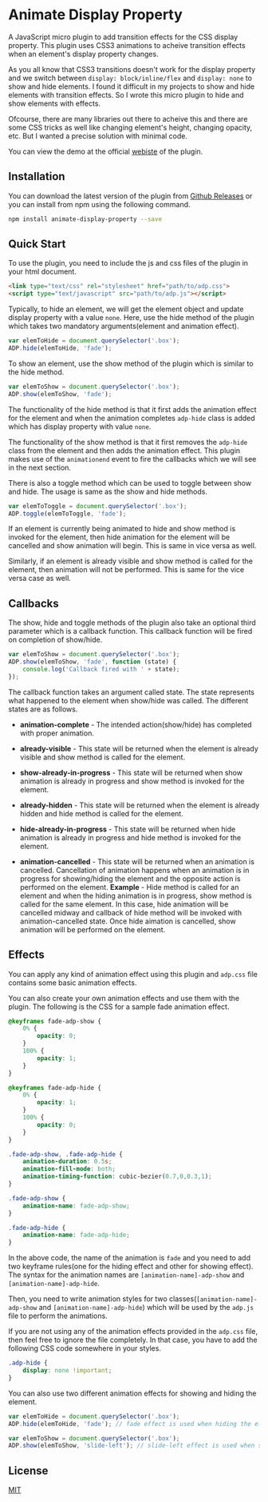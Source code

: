 # Animate Display Property
A JavaScript micro plugin to add transition effects for the CSS display property. This plugin uses CSS3 animations to acheive transition effects when an element's display property changes.

As you all know that CSS3 transitions doesn't work for the display property and we switch between `display: block/inline/flex` and `display: none` to show and hide elements. I found it difficult in my projects to show and hide elements with transition effects. So I wrote this micro plugin to hide and show elements with effects.

Ofcourse, there are many libraries out there to acheive this and there are some CSS tricks as well like changing element's height, changing opacity, etc. But I wanted a precise solution with minimal code.

You can view the demo at the official [webiste](https://bilalshareef.github.io/animate-display-property/) of the plugin.

## Installation

You can download the latest version of the plugin from [Github Releases](https://github.com/bilalshareef/animate-display-property/releases/latest) or you can install from npm using the following command.

```bash
npm install animate-display-property --save
```

## Quick Start

To use the plugin, you need to include the js and css files of the plugin in your html document.

```html
<link type="text/css" rel="stylesheet" href="path/to/adp.css">
<script type="text/javascript" src="path/to/adp.js"></script>
```

Typically, to hide an element, we will get the element object and update display property with a value `none`. Here, use the hide method of the plugin which takes two mandatory arguments(element and animation effect).

```js
var elemToHide = document.querySelector('.box');
ADP.hide(elemToHide, 'fade');
```

To show an element, use the show method of the plugin which is similar to the hide method.

```js
var elemToShow = document.querySelector('.box');
ADP.show(elemToShow, 'fade');
```

The functionality of the hide method is that it first adds the animation effect for the element and when the animation completes `adp-hide` class is added which has display property with value `none`.

The functionality of the show method is that it first removes the `adp-hide` class from the element and then adds the animation effect. This plugin makes use of the `animationend` event to fire the callbacks which we will see in the next section.

There is also a toggle method which can be used to toggle between show and hide. The usage is same as the show and hide methods.

```js
var elemToToggle = document.querySelector('.box');
ADP.toggle(elemToToggle, 'fade');
```

If an element is currently being animated to hide and show method is invoked for the element, then hide animation for the element will be cancelled and show animation will begin. This is same in vice versa as well.

Similarly, if an element is already visible and show method is called for the element, then animation will not be performed. This is same for the vice versa case as well.

## Callbacks

The show, hide and toggle methods of the plugin also take an optional third parameter which is a callback function. This callback function will be fired on completion of show/hide.


```js
var elemToShow = document.querySelector('.box');
ADP.show(elemToShow, 'fade', function (state) {
    console.log('Callback fired with ' + state);
});
```

The callback function takes an argument called state. The state represents what happened to the element when show/hide was called. The different states are as follows.

* **animation-complete** - The intended action(show/hide) has completed with proper animation.

* **already-visible** - This state will be returned when the element is already visible and show method is called for the element.

* **show-already-in-progress** - This state will be returned when show animation is already in progress and show method is invoked for the element.

* **already-hidden** - This state will be returned when the element is already hidden and hide method is called for the element.

* **hide-already-in-progress** - This state will be returned when hide animation is already in progress and hide method is invoked for the element.

* **animation-cancelled** - This state will be returned when an animation is cancelled. Cancellation of animation happens when an animation is in progress for showing/hiding the element and the opposite action is performed on the element. **Example** - Hide method is called for an element and when the hiding animation is in progress, show method is called for the same element. In this case, hide animation will be cancelled midway and callback of hide method will be invoked with animation-cancelled state. Once hide aimation is cancelled, show animation will be performed on the element.

## Effects

You can apply any kind of animation effect using this plugin and `adp.css` file contains some basic animation effects.

You can also create your own animation effects and use them with the plugin. The following is the CSS for a sample fade animation effect.

```css
@keyframes fade-adp-show {
    0% {
        opacity: 0;
    }
    100% {
        opacity: 1;
    }
}

@keyframes fade-adp-hide {
    0% {
        opacity: 1;
    }
    100% {
        opacity: 0;
    }
}

.fade-adp-show, .fade-adp-hide {
    animation-duration: 0.5s;
    animation-fill-mode: both;
    animation-timing-function: cubic-bezier(0.7,0,0.3,1);
}

.fade-adp-show {
    animation-name: fade-adp-show;
}

.fade-adp-hide {
    animation-name: fade-adp-hide;
}
```

In the above code, the name of the animation is `fade` and you need to add two keyframe rules(one for the hiding effect and other for showing effect). The syntax for the animation names are `[animation-name]-adp-show` and `[animation-name]-adp-hide`.

Then, you need to write animation styles for two classes(`[animation-name]-adp-show` and `[animation-name]-adp-hide`) which will be used by the `adp.js` file to perform the animations.

If you are not using any of the animation effects provided in the `adp.css` file, then feel free to ignore the file completely. In that case, you have to add the following CSS code somewhere in your styles.

```css
.adp-hide {
    display: none !important;
}
```

You can also use two different animation effects for showing and hiding the element.

```js
var elemToHide = document.querySelector('.box');
ADP.hide(elemToHide, 'fade'); // fade effect is used when hiding the element.
```

```js
var elemToShow = document.querySelector('.box');
ADP.show(elemToShow, 'slide-left'); // slide-left effect is used when showing up the element.
```

## License

[MIT](LICENSE.md)

